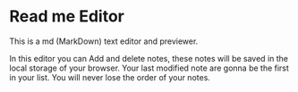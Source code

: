 # Read me Editor

This is a md (MarkDown) text editor and previewer.

In this editor you can Add and delete notes, these notes will be saved in the local storage of your browser.
Your last modified note are gonna be the first in your list. You will never lose the order of your notes.
